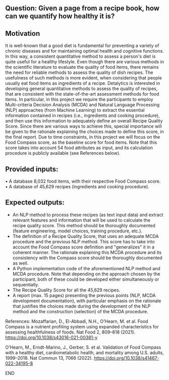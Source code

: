 ## Question: Given a page from a recipe book, how can we quantify how healthy it is?

## Motivation
It is well-known that a good diet is fundamental for preventing a variety of chronic diseases and for maintaining optimal health and cognitive functions. In this way, a consistent quantitative method to assess a person's diet is quite useful for a healthy lifestyle.
Even though there are various methods in the scientific literature to evaluate the quality of food items, there remains the need for reliable methods to assess the quality of dish recipes. The usefulness of such methods is more evident, when considering that people usually eat food items as ingredients of a recipe.
Detalytics is interested in developing general quantitative methods to assess the quality of recipes, that are consistent with the state-of-the-art assessment methods for food items.
In particular, in this project we require the participants to employ Multi-criteria Decision Analysis (MCDA) and Natural Language Processing (NLP) approaches (from Machine Learning) to extract the essential information contained in recipes (i.e., ingredients and cooking procedure), and then use this information to adequately define an overall Recipe Quality Score.
Since there are various ways to achieve this, special importance will be given to the rationale explaining the choices made to define this score, in the final report.
Due to time constraints, in this project we will focus on the Food Compass score, as the baseline score for food items. Note that this score takes into account 54 food attributes as input, and its calculation procedure is publicly available (see References below).

## Provided inputs:
• A database 8,032 food items, with their respective Food Compass score.
• A database of 45,629 recipes (ingredients and cooking procedure).

## Expected outputs:
- An NLP method to process these recipes (as text input data) and extract relevant features and information that will be used to calculate the recipe quality score. This method should be thoroughly documented (feature engineering, model choices, training procedure, etc.).
- The definition of a Recipe Quality Score, that uses an adequate MCDA procedure and the previous NLP method. This score has to take into account the Food Compass score definition and "generalizes" it in a coherent manner. The rationale explaining this MCDA procedure and its consistency with the Compass score should be thoroughly documented as well.
- A Python implementation code of the aforementioned NLP method and MCDA procedure. Note that depending on the approach chosen by the participant, both of these could be developed either simultaneously or sequentially.
- The Recipe Quality Score for all the 45,629 recipes.
- A report (max. 15 pages) presenting the previous points (NLP, MCDA development documentation), with particular emphasis on the rationale that justifies the choices made during the development of the NLP method and the construction (selection) of the MCDA procedure.

References:
Mozaffarian, D., El-Abbadi, N.H., O’Hearn, M. et al. Food Compass is a nutrient profiling system using expanded characteristics for assessing healthfulness of foods. Nat Food 2, 809–818 (2021). https://doi.org/10.1038/s43016-021-00381-y

O’Hearn, M., Erndt-Marino, J., Gerber, S. et al. Validation of Food Compass with a healthy diet, cardiometabolic health, and mortality among U.S. adults, 1999–2018. Nat Commun 13, 7066 (2022). https://doi.org/10.1038/s41467-022-34195-8

END
